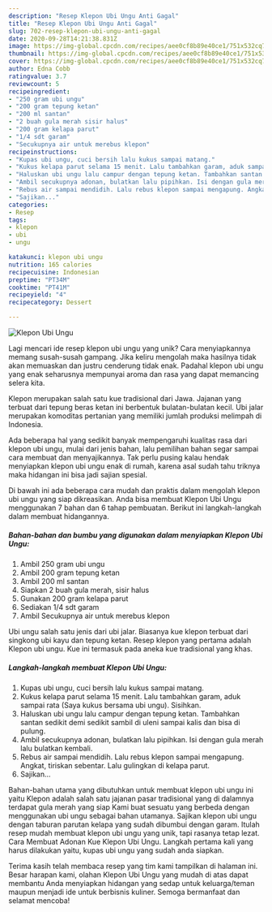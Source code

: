 ```yaml
---
description: "Resep Klepon Ubi Ungu Anti Gagal"
title: "Resep Klepon Ubi Ungu Anti Gagal"
slug: 702-resep-klepon-ubi-ungu-anti-gagal
date: 2020-09-28T14:21:38.831Z
image: https://img-global.cpcdn.com/recipes/aee0cf8b89e40ce1/751x532cq70/klepon-ubi-ungu-foto-resep-utama.jpg
thumbnail: https://img-global.cpcdn.com/recipes/aee0cf8b89e40ce1/751x532cq70/klepon-ubi-ungu-foto-resep-utama.jpg
cover: https://img-global.cpcdn.com/recipes/aee0cf8b89e40ce1/751x532cq70/klepon-ubi-ungu-foto-resep-utama.jpg
author: Edna Cobb
ratingvalue: 3.7
reviewcount: 5
recipeingredient:
- "250 gram ubi ungu"
- "200 gram tepung ketan"
- "200 ml santan"
- "2 buah gula merah sisir halus"
- "200 gram kelapa parut"
- "1/4 sdt garam"
- "Secukupnya air untuk merebus klepon"
recipeinstructions:
- "Kupas ubi ungu, cuci bersih lalu kukus sampai matang."
- "Kukus kelapa parut selama 15 menit. Lalu tambahkan garam, aduk sampai rata (Saya kukus bersama ubi ungu). Sisihkan."
- "Haluskan ubi ungu lalu campur dengan tepung ketan. Tambahkan santan sedikit demi sedikit sambil di uleni sampai kalis dan bisa di pulung."
- "Ambil secukupnya adonan, bulatkan lalu pipihkan. Isi dengan gula merah lalu bulatkan kembali."
- "Rebus air sampai mendidih. Lalu rebus klepon sampai mengapung. Angkat, tiriskan sebentar. Lalu gulingkan di kelapa parut."
- "Sajikan..."
categories:
- Resep
tags:
- klepon
- ubi
- ungu

katakunci: klepon ubi ungu 
nutrition: 165 calories
recipecuisine: Indonesian
preptime: "PT34M"
cooktime: "PT41M"
recipeyield: "4"
recipecategory: Dessert

---
```



![Klepon Ubi Ungu](https://img-global.cpcdn.com/recipes/aee0cf8b89e40ce1/751x532cq70/klepon-ubi-ungu-foto-resep-utama.jpg)

Lagi mencari ide resep klepon ubi ungu yang unik? Cara menyiapkannya memang susah-susah gampang. Jika keliru mengolah maka hasilnya tidak akan memuaskan dan justru cenderung tidak enak. Padahal klepon ubi ungu yang enak seharusnya mempunyai aroma dan rasa yang dapat memancing selera kita.

Klepon merupakan salah satu kue tradisional dari Jawa. Jajanan yang terbuat dari tepung beras ketan ini berbentuk bulatan-bulatan kecil. Ubi jalar merupakan komoditas pertanian yang memiliki jumlah produksi melimpah di Indonesia.

Ada beberapa hal yang sedikit banyak mempengaruhi kualitas rasa dari klepon ubi ungu, mulai dari jenis bahan, lalu pemilihan bahan segar sampai cara membuat dan menyajikannya. Tak perlu pusing kalau hendak menyiapkan klepon ubi ungu enak di rumah, karena asal sudah tahu triknya maka hidangan ini bisa jadi sajian spesial.


Di bawah ini ada beberapa cara mudah dan praktis dalam mengolah klepon ubi ungu yang siap dikreasikan. Anda bisa membuat Klepon Ubi Ungu menggunakan 7 bahan dan 6 tahap pembuatan. Berikut ini langkah-langkah dalam membuat hidangannya.

<!--inarticleads1-->

##### Bahan-bahan dan bumbu yang digunakan dalam menyiapkan Klepon Ubi Ungu:

1. Ambil 250 gram ubi ungu
1. Ambil 200 gram tepung ketan
1. Ambil 200 ml santan
1. Siapkan 2 buah gula merah, sisir halus
1. Gunakan 200 gram kelapa parut
1. Sediakan 1/4 sdt garam
1. Ambil Secukupnya air untuk merebus klepon


Ubi ungu salah satu jenis dari ubi jalar. Biasanya kue klepon terbuat dari singkong ubi kayu dan tepung ketan. Resep klepon yang pertama adalah Klepon ubi ungu. Kue ini termasuk pada aneka kue tradisional yang khas. 

<!--inarticleads2-->

##### Langkah-langkah membuat Klepon Ubi Ungu:

1. Kupas ubi ungu, cuci bersih lalu kukus sampai matang.
1. Kukus kelapa parut selama 15 menit. Lalu tambahkan garam, aduk sampai rata (Saya kukus bersama ubi ungu). Sisihkan.
1. Haluskan ubi ungu lalu campur dengan tepung ketan. Tambahkan santan sedikit demi sedikit sambil di uleni sampai kalis dan bisa di pulung.
1. Ambil secukupnya adonan, bulatkan lalu pipihkan. Isi dengan gula merah lalu bulatkan kembali.
1. Rebus air sampai mendidih. Lalu rebus klepon sampai mengapung. Angkat, tiriskan sebentar. Lalu gulingkan di kelapa parut.
1. Sajikan...


Bahan-bahan utama yang dibutuhkan untuk membuat klepon ubi ungu ini yaitu  Klepon adalah salah satu jajanan pasar tradisional yang di dalamnya terdapat gula merah yang siap Kami buat sesuatu yang berbeda dengan menggunakan ubi ungu sebagai bahan utamanya. Sajikan klepon ubi ungu dengan taburan parutan kelapa yang sudah dibumbui dengan garam. Itulah resep mudah membuat klepon ubi ungu yang unik, tapi rasanya tetap lezat. Cara Membuat Adonan Kue Klepon Ubi Ungu. Langkah pertama kali yang harus dilakukan yaitu, kupas ubi ungu yang sudah anda siapkan. 

Terima kasih telah membaca resep yang tim kami tampilkan di halaman ini. Besar harapan kami, olahan Klepon Ubi Ungu yang mudah di atas dapat membantu Anda menyiapkan hidangan yang sedap untuk keluarga/teman maupun menjadi ide untuk berbisnis kuliner. Semoga bermanfaat dan selamat mencoba!
